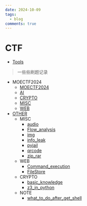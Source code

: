 ```yaml
---
date: 2024-10-09
tags:
  - blog
comments: true
---
```

# CTF

- [Tools](Tools.md)

> 一些些刷题记录

 - MOECTF2024
     - [MOECTF2024](MOECTF2024/README.md)
     - [AI](MOECTF2024/AI.md)
     - [CRYPTO](MOECTF2024/CRYPTO.md)
     - [MISC](MOECTF2024/MISC.md)
     - [WEB](MOECTF2024/WEB.md)
- [OTHER](OTHER/README.md)
    - MISC
        - [audio](OTHER/MISC/audio.md)
        - [Flow_analysis](OTHER/MISC/Flow_analysis.md)
        - [img](OTHER/MISC/img.md)
        - [info_leak](OTHER/MISC/info_leak.md)
        - [pyjail](OTHER/MISC/pyjail.md)
        - [qrcode](OTHER/MISC/qrcode.md)
        - [zip_rar](OTHER/MISC/zip_rar.md)
    - WEB
        - [Command_execution](OTHER/WEB/Command_execution.md)
        - [FileStore](OTHER/WEB/FileStore.md)
    - CRYPTO
        - [basic_knowledge](OTHER/CRYPTO/basic_knowledge.md)
        - [z3_in_python](OTHER/CRYPTO/z3_in_python.md)
     - NOTE
         - [what_to_do_after_get_shell](OTHER/NOTE/what_to_do_after_get_shell.md)